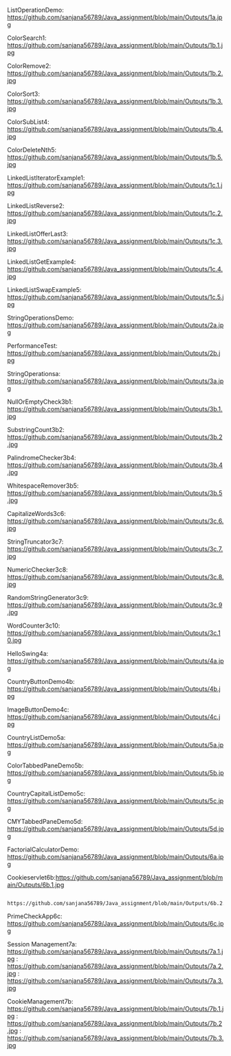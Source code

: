 ListOperationDemo: https://github.com/sanjana56789/Java_assignment/blob/main/Outputs/1a.jpg

ColorSearch1: https://github.com/sanjana56789/Java_assignment/blob/main/Outputs/1b.1.jpg

ColorRemove2: https://github.com/sanjana56789/Java_assignment/blob/main/Outputs/1b.2.jpg

ColorSort3: https://github.com/sanjana56789/Java_assignment/blob/main/Outputs/1b.3.jpg

ColorSubList4: https://github.com/sanjana56789/Java_assignment/blob/main/Outputs/1b.4.jpg

ColorDeleteNth5: https://github.com/sanjana56789/Java_assignment/blob/main/Outputs/1b.5.jpg

LinkedListIteratorExample1: https://github.com/sanjana56789/Java_assignment/blob/main/Outputs/1c.1.jpg

LinkedListReverse2: https://github.com/sanjana56789/Java_assignment/blob/main/Outputs/1c.2.jpg

LinkedListOfferLast3: https://github.com/sanjana56789/Java_assignment/blob/main/Outputs/1c.3.jpg

LinkedListGetExample4: https://github.com/sanjana56789/Java_assignment/blob/main/Outputs/1c.4.jpg

LinkedListSwapExample5: https://github.com/sanjana56789/Java_assignment/blob/main/Outputs/1c.5.jpg

StringOperationsDemo: https://github.com/sanjana56789/Java_assignment/blob/main/Outputs/2a.jpg

PerformanceTest: https://github.com/sanjana56789/Java_assignment/blob/main/Outputs/2b.jpg

StringOperationsa: https://github.com/sanjana56789/Java_assignment/blob/main/Outputs/3a.jpg

NullOrEmptyCheck3b1: https://github.com/sanjana56789/Java_assignment/blob/main/Outputs/3b.1.jpg

SubstringCount3b2: https://github.com/sanjana56789/Java_assignment/blob/main/Outputs/3b.2.jpg

PalindromeChecker3b4: https://github.com/sanjana56789/Java_assignment/blob/main/Outputs/3b.4.jpg

WhitespaceRemover3b5: https://github.com/sanjana56789/Java_assignment/blob/main/Outputs/3b.5.jpg

CapitalizeWords3c6: https://github.com/sanjana56789/Java_assignment/blob/main/Outputs/3c.6.jpg

StringTruncator3c7: https://github.com/sanjana56789/Java_assignment/blob/main/Outputs/3c.7.jpg

NumericChecker3c8: https://github.com/sanjana56789/Java_assignment/blob/main/Outputs/3c.8.jpg

RandomStringGenerator3c9: https://github.com/sanjana56789/Java_assignment/blob/main/Outputs/3c.9.jpg

WordCounter3c10: https://github.com/sanjana56789/Java_assignment/blob/main/Outputs/3c.10.jpg

HelloSwing4a: https://github.com/sanjana56789/Java_assignment/blob/main/Outputs/4a.jpg

CountryButtonDemo4b: https://github.com/sanjana56789/Java_assignment/blob/main/Outputs/4b.jpg

ImageButtonDemo4c: https://github.com/sanjana56789/Java_assignment/blob/main/Outputs/4c.jpg

CountryListDemo5a: https://github.com/sanjana56789/Java_assignment/blob/main/Outputs/5a.jpg

ColorTabbedPaneDemo5b: https://github.com/sanjana56789/Java_assignment/blob/main/Outputs/5b.jpg

CountryCapitalListDemo5c: https://github.com/sanjana56789/Java_assignment/blob/main/Outputs/5c.jpg

CMYTabbedPaneDemo5d: https://github.com/sanjana56789/Java_assignment/blob/main/Outputs/5d.jpg

FactorialCalculatorDemo: https://github.com/sanjana56789/Java_assignment/blob/main/Outputs/6a.jpg

Cookieservlet6b:https://github.com/sanjana56789/Java_assignment/blob/main/Outputs/6b.1.jpg

                https://github.com/sanjana56789/Java_assignment/blob/main/Outputs/6b.2.jpg

PrimeCheckApp6c: https://github.com/sanjana56789/Java_assignment/blob/main/Outputs/6c.jpg

Session Management7a: https://github.com/sanjana56789/Java_assignment/blob/main/Outputs/7a.1.jpg
                    : https://github.com/sanjana56789/Java_assignment/blob/main/Outputs/7a.2.jpg
                    : https://github.com/sanjana56789/Java_assignment/blob/main/Outputs/7a.3.jpg
                    
CookieManagement7b: https://github.com/sanjana56789/Java_assignment/blob/main/Outputs/7b.1.jpg
                  : https://github.com/sanjana56789/Java_assignment/blob/main/Outputs/7b.2.jpg
                  : https://github.com/sanjana56789/Java_assignment/blob/main/Outputs/7b.3.jpg
